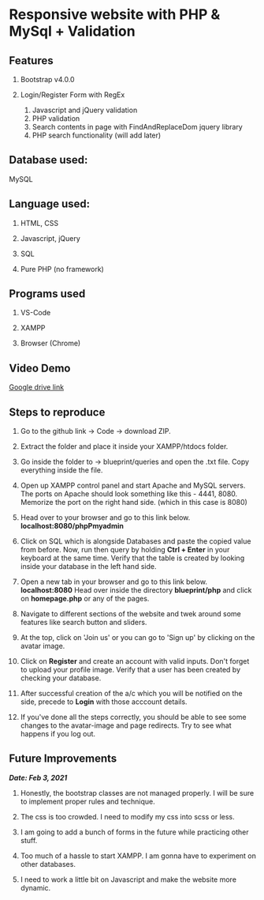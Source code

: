 # Responsive website with PHP & MySql + Validation

## Features

1. Bootstrap v4.0.0

1. Login/Register Form with RegEx

   1. Javascript and jQuery validation
   1. PHP validation
   1. Search contents in page with FindAndReplaceDom jquery library
   1. PHP search functionality (will add later)

## Database used:

MySQL

## Language used:

1. HTML, CSS

1. Javascript, jQuery

1. SQL

1. Pure PHP (no framework)

## Programs used

1. VS-Code

1. XAMPP

1. Browser (Chrome)

## Video Demo

[Google drive link](https://drive.google.com/file/d/1IucqQBp-KlqVh_gt3Pdre8nrf-m7s4ln/view?usp=sharing)

## Steps to reproduce

1. Go to the github link -> Code -> download ZIP.

1. Extract the folder and place it inside your XAMPP/htdocs folder.

1. Go inside the folder to -> blueprint/queries and open the .txt file.
   Copy everything inside the file.

1. Open up XAMPP control panel and start Apache and MySQL servers.
   The ports on Apache should look something like this - 4441, 8080.
   Memorize the port on the right hand side. (which in this case is 8080)

1. Head over to your browser and go to this link below.
   **localhost:8080/phpPmyadmin**

1. Click on SQL which is alongside Databases and paste the copied value from before.
   Now, run then query by holding **Ctrl + Enter** in your keyboard at the same time.
   Verify that the table is created by looking inside your database in the left hand side.

1. Open a new tab in your browser and go to this link below.
   **localhost:8080**
   Head over inside the directory **blueprint/php** and click on **homepage.php** or any of the pages.

1. Navigate to different sections of the website and twek around some features like search button and sliders.

1. At the top, click on 'Join us' or you can go to 'Sign up' by clicking on the avatar image.

1. Click on **Register** and create an account with valid inputs. Don't forget to upload your profile image.
   Verify that a user has been created by checking your database.

1. After successful creation of the a/c which you will be notified on the side,
   precede to **Login** with those acccount details.

1. If you've done all the steps correctly, you should be able to see some changes to the avatar-image and page redirects.
   Try to see what happens if you log out.

## Future Improvements

**_Date: Feb 3, 2021_**

1.  Honestly, the bootstrap classes are not managed properly. I will be sure to implement proper rules and technique.

1.  The css is too crowded. I need to modify my css into scss or less.

1.  I am going to add a bunch of forms in the future while practicing other stuff.

1.  Too much of a hassle to start XAMPP. I am gonna have to experiment on other databases.

1.  I need to work a little bit on Javascript and make the website more dynamic.
